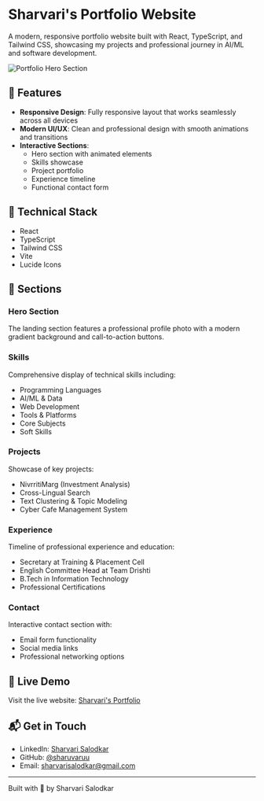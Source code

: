 # Sharvari's Portfolio Website

A modern, responsive portfolio website built with React, TypeScript, and Tailwind CSS, showcasing my projects and professional journey in AI/ML and software development.

![Portfolio Hero Section](C:\Users\Hp\Downloads\portfolio\project\images\image.png)

## 🌟 Features

- **Responsive Design**: Fully responsive layout that works seamlessly across all devices
- **Modern UI/UX**: Clean and professional design with smooth animations and transitions
- **Interactive Sections**: 
  - Hero section with animated elements
  - Skills showcase
  - Project portfolio
  - Experience timeline
  - Functional contact form

## 🔧 Technical Stack

- React
- TypeScript
- Tailwind CSS
- Vite
- Lucide Icons

## 📱 Sections

### Hero Section
The landing section features a professional profile photo with a modern gradient background and call-to-action buttons.

### Skills
Comprehensive display of technical skills including:
- Programming Languages
- AI/ML & Data
- Web Development
- Tools & Platforms
- Core Subjects
- Soft Skills

### Projects
Showcase of key projects:
- NivrritiMarg (Investment Analysis)
- Cross-Lingual Search
- Text Clustering & Topic Modeling
- Cyber Cafe Management System

### Experience
Timeline of professional experience and education:
- Secretary at Training & Placement Cell
- English Committee Head at Team Drishti
- B.Tech in Information Technology
- Professional Certifications

### Contact
Interactive contact section with:
- Email form functionality
- Social media links
- Professional networking options

## 🚀 Live Demo

Visit the live website: [Sharvari's Portfolio](https://sharuvaruu.netlify.app/)

## 📬 Get in Touch

- LinkedIn: [Sharvari Salodkar](https://www.linkedin.com/in/sharvari-salodkar-587b611a5)
- GitHub: [@sharuvaruu](https://github.com/sharuvaruu)
- Email: sharvarisalodkar@gmail.com

---

Built with 💜 by Sharvari Salodkar
